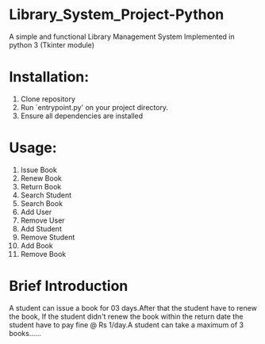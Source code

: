 # Library_System_Project-Python
A simple and functional Library Management System Implemented in python 3 (Tkinter module)
# Installation:
1. Clone repository 
2. Run `entrypoint.py' on your project directory.
3. Ensure all dependencies are installed

# Usage:
1. Issue Book
2. Renew Book
3. Return Book
4. Search Student
5. Search Book
6. Add User
7. Remove User
8. Add Student
9. Remove Student
10. Add Book
11. Remove Book

# Brief Introduction

A student can issue a book for 03 days.After that the student have to renew the book, If the student didn't renew the book within the return date the student have to pay fine @ Rs 1/day.A student can take a maximum of 3 books......

